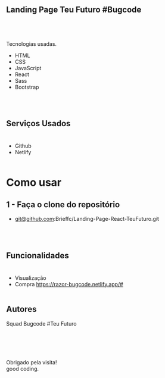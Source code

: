 ## Landing Page Teu Futuro #Bugcode

#

#

<br />

Tecnologias usadas.

- HTML
- CSS
- JavaScript
- React
- Sass
- Bootstrap

<br />
<br />

## Serviços Usados

#

- Github
- Netlify
  <br />
  <br />

# Como usar

## 1 - Faça o clone do repositório

- git@github.com:Brieffc/Landing-Page-React-TeuFuturo.git

<br />
<br />

## Funcionalidades

#

- Visualização
- Compra
  https://razor-bugcode.netlify.app/#
  <br />
  <br />

## Autores

Squad Bugcode #Teu Futuro

<br />
<br />

#

Obrigado pela visita!<br />
good coding.
